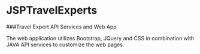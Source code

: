 # JSPTravelExperts
###Travel Expert API Services and Web App

The web application utilizes Bootstrap, JQuery and CSS in combination with JAVA API services to customize the web pages.
